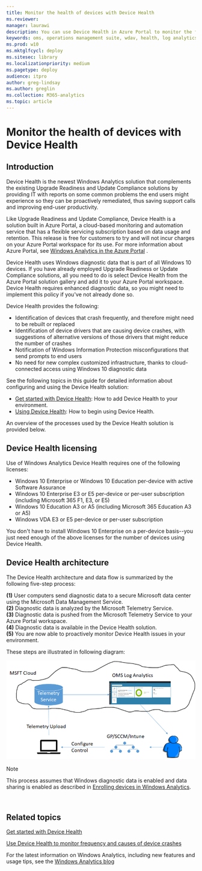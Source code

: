 ```yaml
---
title: Monitor the health of devices with Device Health
ms.reviewer: 
manager: laurawi
description: You can use Device Health in Azure Portal to monitor the frequency and causes of crashes and misbehaving apps on devices in your network.
keywords: oms, operations management suite, wdav, health, log analytics
ms.prod: w10
ms.mktglfcycl: deploy
ms.sitesec: library
ms.localizationpriority: medium
ms.pagetype: deploy
audience: itpro
author: greg-lindsay
ms.author: greglin
ms.collection: M365-analytics
ms.topic: article
---
```


# Monitor the health of devices with Device Health

## Introduction

Device Health is the newest Windows Analytics solution that complements the existing Upgrade Readiness and Update Compliance solutions by providing IT with reports on some common problems the end users might experience so they can be proactively remediated, thus saving support calls and improving end-user productivity.

Like Upgrade Readiness and Update Compliance, Device Health is a solution built in Azure Portal, a cloud-based monitoring and automation service that has a flexible servicing subscription based on data usage and retention. This release is free for customers to try and will not incur charges on your Azure Portal workspace for its use. For more information about Azure Portal, see [Windows Analytics in the Azure Portal](windows-analytics-azure-portal.md) .

Device Health uses Windows diagnostic data that is part of all Windows 10 devices. If you have already employed Upgrade Readiness or Update Compliance solutions, all you need to do is select Device Health from the Azure Portal solution gallery and add it to your Azure Portal workspace. Device Health requires enhanced diagnostic data, so you might need to implement this policy if you've not already done so.


Device Health provides the following:

- Identification of devices that crash frequently, and therefore might need to be rebuilt or replaced
- Identification of device drivers that are causing device crashes, with suggestions of alternative versions of those drivers that might reduce the number of crashes
- Notification of Windows Information Protection misconfigurations that send prompts to end users
- No need for new complex customized infrastructure, thanks to cloud-connected access using Windows 10 diagnostic data

See the following topics in this guide for detailed information about configuring and using the Device Health solution:

- [Get started with Device Health](device-health-get-started.md): How to add Device Health to your environment.
- [Using Device Health](device-health-using.md): How to begin using Device Health.

An overview of the processes used by the Device Health solution is provided below.

## Device Health licensing

Use of Windows Analytics Device Health requires one of the following licenses:

- Windows 10 Enterprise or Windows 10 Education per-device with active Software Assurance
- Windows 10 Enterprise E3 or E5 per-device or per-user subscription (including Microsoft 365 F1, E3, or E5)
- Windows 10 Education A3 or A5 (including Microsoft 365 Education A3 or A5)
- Windows VDA E3 or E5 per-device or per-user subscription


You don't have to install Windows 10 Enterprise on a per-device basis--you just need enough of the above licenses for the number of devices using Device Health.


## Device Health architecture

The Device Health architecture and data flow is summarized by the following five-step process:



**(1)** User computers send diagnostic data to a secure Microsoft data center using the Microsoft Data Management Service.<BR>
**(2)** Diagnostic data is analyzed by the Microsoft Telemetry Service.<BR>
**(3)** Diagnostic data is pushed from the Microsoft Telemetry Service to your Azure Portal workspace.<BR>
**(4)** Diagnostic data is available in the Device Health solution.<BR>
**(5)** You are now able to proactively monitor Device Health issues in your environment.<BR>

These steps are illustrated in following diagram:

 [![](images/analytics-architecture.png)](images/analytics-architecture.png)

>[!NOTE]
>This process assumes that Windows diagnostic data is enabled and data sharing is enabled as described in [Enrolling devices in Windows Analytics](windows-analytics-get-started.md).



 
## Related topics

[Get started with Device Health](device-health-get-started.md)

[Use Device Health to monitor frequency and causes of device crashes](device-health-using.md)

For the latest information on Windows Analytics, including new features and usage tips, see the [Windows Analytics blog](https://blogs.technet.microsoft.com/upgradeanalytics)
